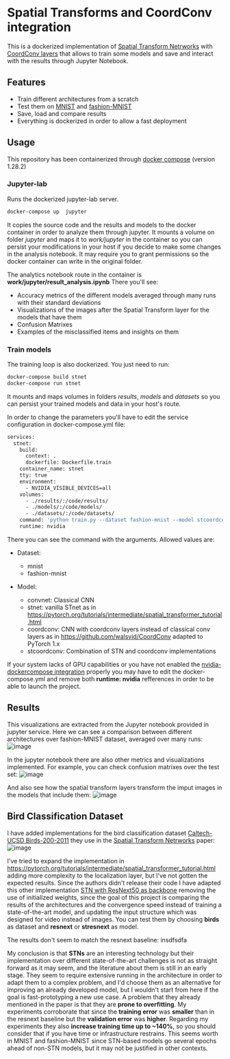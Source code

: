 # Spatial Transforms and CoordConv integration

This is a dockerized implementation of [Spatial Transform Netrworks](https://arxiv.org/abs/1506.02025) with [CoordConv layers](https://arxiv.org/abs/1807.03247) that allows to train some models and save and interact with the results through Jupyter Notebook.

## Features

- Train different architectures from a scratch
- Test them on [MNIST](http://yann.lecun.com/exdb/mnist/) and [fashion-MNIST](https://github.com/zalandoresearch/fashion-mnist)
- Save, load and compare results
- Everything is dockerized in order to allow a fast deployment


## Usage

This repository has been containerized through [docker compose](https://docs.docker.com/compose/) (version 1.28.2)

### Jupyter-lab
Runs the dockerized jupyter-lab server.

```sh
docker-compose up  jupyter
```

It copies the source code and the results and models to the docker container in order to analyze them through jupyter. It mounts a volume on folder *jupyter* and maps it to *work/jupyter* in the container so you can persist your modifications in your host if you decide to make some changes in the analysis notebook. It may require you to grant permissions so the docker container can write in the original folder.

The analytics notebook route in the container is **work/jupyter/result_analysis.ipynb**
There you'll see:
* Accuracy metrics of the different models averaged through many runs with their standard deviations
* Visualizations of the images after the Spatial Transform layer for the models that have them
* Confusion Matrixes
* Examples of the misclassified items and insights on them

### Train models
The training loop is also dockerized. You just need to run:

```sh
docker-compose build stnet
docker-compose run stnet
```

It mounts and maps volumes in folders *results*, *models* and *datasets* so you can persist your trained models and data in your host's route.

In order to change the parameters you'll have to edit the service configuration in docker-compose.yml file:

```sh
services:
  stnet:
    build:
      context: .
      dockerfile: Dockerfile.train
    container_name: stnet
    tty: true
    environment:
      - NVIDIA_VISIBLE_DEVICES=all
    volumes:
      - ./results/:/code/results/
      - ./models/:/code/models/
      - ./datasets/:/code/datasets/
    command: 'python train.py --dataset fashion-mnist --model stcoordconv --epochs 30'
    runtime: nvidia
```

There you can see the command with the arguments. Allowed values are:

* Dataset:
    * mnist
    * fashion-mnist

* Model:
    * convnet: Classical CNN 
    * stnet: vanilla STnet as in https://pytorch.org/tutorials/intermediate/spatial_transformer_tutorial.html
    * coordconv: CNN with coordconv layers instead of classical conv layers as in https://github.com/walsvid/CoordConv adapted to PyTorch 1.x
    * stcoordconv: Combination of STN and coordconv implementations

If your system lacks of GPU capabilities or you have not enabled the [nvidia-dockercompose integration](https://docs.docker.com/compose/gpu-support/) properly you may have to edit the docker-compose.yml and remove both **runtime: nvidia** refferences in order to be able to launch the project. 

## Results

This visualizations are extracted from the Jupyter notebook provided in jupyter service. 
Here we can see a comparison between different architectures over fashion-MNIST dataset, averaged over many runs:
![image](https://user-images.githubusercontent.com/26325749/144834352-2ed3e471-aaf2-4d77-9d14-712db490dcf6.png)

In the jupyter notebook there are also other metrics and visualizations implemented. For example, you can check confusion matrixes over the test set:
![image](https://user-images.githubusercontent.com/26325749/144834535-54267f7c-fd9b-4554-ac20-ab94705b5d82.png)

And also see how the spatial transform layers transform the imput images in the models that include them:
![image](https://user-images.githubusercontent.com/26325749/144834651-d9e00112-cfb4-47a2-a337-2c50e6838806.png)

## Bird Classification Dataset
I have added implementations for the bird classification dataset [Caltech-UCSD Birds-200-2011](http://www.vision.caltech.edu/visipedia/CUB-200-2011.html) they use in the [Spatial Transform Netrworks](https://arxiv.org/abs/1506.02025) paper:
![image](https://user-images.githubusercontent.com/26325749/145714926-c1d5aff5-5392-4539-aa0e-8fd9c07f2e8f.png)

I've tried to expand the implementation in https://pytorch.org/tutorials/intermediate/spatial_transformer_tutorial.html adding more complexity to the localization layer, but I've not gotten the expected results. Since the authors didn't release their code I have adapted this other implementation [STN with ResNext50 as backbone](https://github.com/hyperfraise/Pytorch-StNet) removing the use of initialized weights, since the goal of this project is comparing the results of the architectures and the convergence speed instead of training a state-of-the-art model, and updating the input structure which was designed for video instead of images. You can test them by choosing **birds** as dataset and **resnext** or **stresnext** as model.

The results don't seem to match the resnext baseline:
insdfsdfa

My conclusion is that **STNs** are an interesting technology but their implementation over different state-of-the-art challenges is not as straight forward as it may seem, and the literature about them is still in an early stage. They seem to require extensive running in the architecture in order to adapt them to a complex problem, and I'd choose them as an alternative for improving an already developed model, but I wouldn't start from here if the goal is fast-prototyping a new use case. A problem that they already mentioned in the paper is that they are **prone to overfitting**. My experiments corroborate that since the **training error** was **smaller** than in the resnext baseline but the **validation error** was **higher**.
Regarding my experiments they also **increase training time up to ~140%**, so you should consider that if you have time or infrastructure restrains. This seems worth in MNIST and fashion-MNIST since STN-based models go several epochs ahead of non-STN models, but it may not be justified in other contexts.
